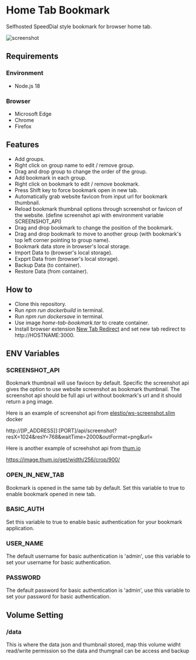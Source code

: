 # Home Tab Bookmark

Selfhosted SpeedDial style bookmark for browser home tab.

![screenshot](https://github.com/user-attachments/assets/d0d78c2d-e515-400e-a815-a646bf230b3e)

## Requirements
### Environment
* Node.js 18
### Browser
* Microsoft Edge
* Chrome
* Firefox

## Features
* Add groups.
* Right click on group name to edit / remove group.
* Drag and drop group to change the order of the group.
* Add bookmark in each group.
* Right click on bookmark to edit / remove bookmark.
* Press Shift key to force bookmark open in new tab.
* Automatically grab website favicon from input url for bookmark thumbnail.
* Reload bookmark thumbnail options through screenshot or favicon of the website. (define screenshot api with environment variable SCREENSHOT_API)
* Drag and drop bookmark to change the position of the bookmark.
* Drag and drop bookmark to move to another group (with bookmark's top left corner pointing to group name).
* Bookmark data store in browser's local storage.
* Import Data to (browser's local storage).
* Expprt Data from (browser's local storage).
* Backup Data (to container).
* Restore Data (from container).

## How to
* Clone this repository.
* Run *npm run dockerbuild* in terminal.
* Run *npm run dockersave* in terminal.
* Use image *home-tab-bookmark.tar* to create container.
* Install browser extension [New Tab Redirect](https://chromewebstore.google.com/detail/new-tab-redirect/icpgjfneehieebagbmdbhnlpiopdcmna?hl=en-US) and set new tab redirect to http://HOSTNAME:3000.

## ENV Variables
### SCREENSHOT_API ###
Bookmark thumbnail will use faviocn by default. Specific the screenshot api gives the option to use website screenshot as bookmark thumbnail. The screenshot api should be full api url without bookmark's url and it should return a png image.

Here is an example of screenshot api from [elestio/ws-screenshot.slim](https://hub.docker.com/r/elestio/ws-screenshot.slim) docker

http://[IP_ADDRESS]]:[PORT]/api/screenshot?resX=1024&resY=768&waitTime=2000&outFormat=png&url=

Here is another example of screehshot api from [thum.io](https://www.thum.io)

https://image.thum.io/get/width/256/crop/900/

### OPEN_IN_NEW_TAB ###
Bookmark is opened in the same tab by default. Set this variable to true to enable bookmark opened in new tab.

### BASIC_AUTH ###
Set this variable to true to enable basic authentication for your bookmark application.

### USER_NAME ###
The default username for basic authentication is 'admin', use this variable to set your username for basic authentication.

### PASSWORD ###
The default password for basic authentication is 'admin', use this variable to set your password for basic authentication.

## Volume Setting
### /data ###
This is where the data json and thumbnail stored, map this volume widht read/write permission so the data and thumgnail can be access and backup
